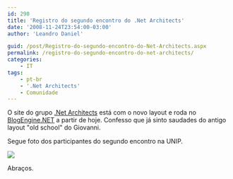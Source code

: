 ```yaml
---
id: 290
title: 'Registro do segundo encontro do .Net Architects'
date: '2008-11-24T23:54:00-03:00'
author: 'Leandro Daniel'

guid: /post/Registro-do-segundo-encontro-do-Net-Architects.aspx
permalink: /registro-do-segundo-encontro-do-net-architects/
categories:
    - IT
tags:
    - pt-br
    - '.Net Architects'
    - Comunidade
---
```


 O site do grupo [.Net Architects](http://dotnetarchitects.net/) está com o novo layout e roda no [BlogEngine.NET](http://www.dotnetblogengine.net/) a partir de hoje. Confesso que já sinto saudades do antigo layout "old school" do Giovanni.

 Segue foto dos participantes do segundo encontro na UNIP.

 ![](http://leandrodaniel.com/pics/NetArchitectsReuniao2.png)

 Abraços.
